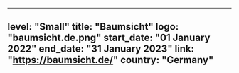 
---
level: "Small"
title: "Baumsicht"
logo: "baumsicht.de.png"
start_date: "01 January 2022"
end_date: "31 January 2023"
link: "https://baumsicht.de/"
country: "Germany"
---
